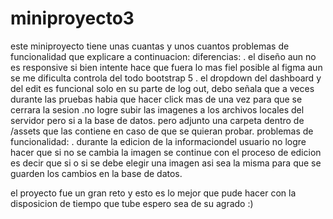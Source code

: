 # miniproyecto3
este miniproyecto tiene unas cuantas y unos cuantos problemas de funcionalidad que explicare a continuacion:
diferencias:
. el diseño aun no es responsive si bien intente hace que fuera lo mas fiel posible al figma aun se me dificulta controla del todo bootstrap 5
. el dropdown del dashboard y del edit es funcional solo en su parte de log out, debo señala que a veces durante las pruebas habia que hacer click mas de una vez para que se cerrara la sesion
.no logre subir las imagenes a los archivos locales del servidor pero si a la base de datos. pero adjunto una carpeta dentro de /assets que las contiene en caso de que se quieran probar. 
problemas de funcionalidad:
. durante la edicion de la informaciondel usuario no logre hacer que si no se cambia la imagen se continue con el proceso de edicion es decir que si o si se debe elegir una imagen asi sea la misma para que se guarden los cambios en la base de datos.  


el proyecto fue un gran reto y esto es lo mejor que pude hacer con la disposicion de tiempo que tube espero sea de su agrado :)  